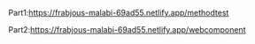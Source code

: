 Part1:https://frabjous-malabi-69ad55.netlify.app/methodtest

Part2:https://frabjous-malabi-69ad55.netlify.app/webcomponent
